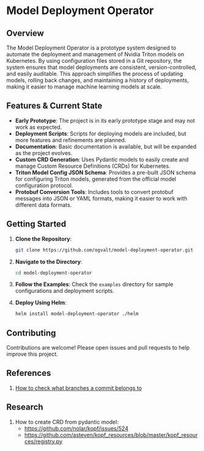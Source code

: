 # Model Deployment Operator

## Overview

The Model Deployment Operator is a prototype system designed to automate the deployment and management of Nvidia Triton models on Kubernetes. By using configuration files stored in a Git repository, the system ensures that model deployments are consistent, version-controlled, and easily auditable. This approach simplifies the process of updating models, rolling back changes, and maintaining a history of deployments, making it easier to manage machine learning models at scale.

## Features & Current State

- **Early Prototype**: The project is in its early prototype stage and may not work as expected.
- **Deployment Scripts**: Scripts for deploying models are included, but more features and refinements are planned.
- **Documentation**: Basic documentation is available, but will be expanded as the project evolves.
- **Custom CRD Generation**: Uses Pydantic models to easily create and manage Custom Resource Definitions (CRDs) for Kubernetes.
- **Triton Model Config JSON Schema**: Provides a pre-built JSON schema for configuring Triton models, generated from the official model configuration protocol.
- **Protobuf Conversion Tools**: Includes tools to convert protobuf messages into JSON or YAML formats, making it easier to work with different data formats.

## Getting Started

1. **Clone the Repository**:
    ```bash
    git clone https://github.com/ogvalt/model-deployment-operator.git
    ```

2. **Navigate to the Directory**:
    ```bash
    cd model-deployment-operator
    ```

3. **Follow the Examples**: Check the `examples` directory for sample configurations and deployment scripts.

4. **Deploy Using Helm**:
    ```bash
    helm install model-deployment-operator ./helm
    ```

## Contributing

Contributions are welcome! Please open issues and pull requests to help improve this project.

## References

1. [How to check what branches a commit belongs to](https://stackoverflow.com/questions/7131703/how-to-know-which-branch-a-git-log-commit-belongs-to)


## Research
1. How to create CRD from pydantic model:
   * https://github.com/nolar/kopf/issues/524
   * https://github.com/asteven/kopf_resources/blob/master/kopf_resources/registry.py